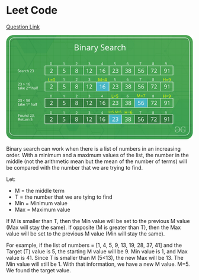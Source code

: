 # Leet Code 

[Question Link](https://leetcode.com/problems/binary-search/)

![Binary Search Diagram Simple Explanation](./BinarySearchIMG.png "Binary Search Diagram")

Binary search can work when there is a list of numbers in an increasing order. With a minimum and a maximum values of the list, the number in the middle (not the arithmetic mean but the mean of the number of terms) will be compared with the number that we are trying to find. 

Let:
- M = the middle term
- T = the number that we are tying to find
- Min = Minimum value
- Max = Maximum value

If M is smaller than T, then the Min value will be set to the previous M value (Max will stay the same).
If opposite (M is greater than T), then the Max value will be set to the previous M value (Min will stay the same). 

For example, if the list of numbers = [1, 4, 5, 9, 13, 19, 28, 37, 41] and the Target (T) value is 5, the starting M value will be 9. Min value is 1, and Max value is 41.
Since T is smaller than M (5<13), the new Max will be 13. The Min value will still be 1. 
With that information, we have a new M value. M=5. We found the target value. 

